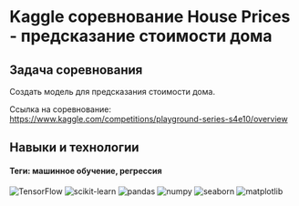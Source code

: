 # Kaggle соревнование House Prices - предсказание стоимости дома

## Задача соревнования
Создать модель для предсказания стоимости дома.

Ссылка на соревнование: https://www.kaggle.com/competitions/playground-series-s4e10/overview

## Навыки и технологии
#### Теги: машинное обучение, регрессия
![TensorFlow](https://img.shields.io/badge/tensorflow-black?style=flat&logo=tensorflow&logoColor=orange)
![scikit-learn](https://img.shields.io/badge/sklearn-black?style=flat&logo=scikitlearn&logoColor=orange)
![pandas](https://img.shields.io/badge/pandas-black?style=flat&logo=pandas&logoColor=orange)
![numpy](https://img.shields.io/badge/numpy-black?style=flat&logo=numpy&logoColor=orange)
![seaborn](https://img.shields.io/badge/seaborn-black?style=flat&logoColor=orange)
![matplotlib](https://img.shields.io/badge/matplotlib-black?style=flat&logoColor=orange)

